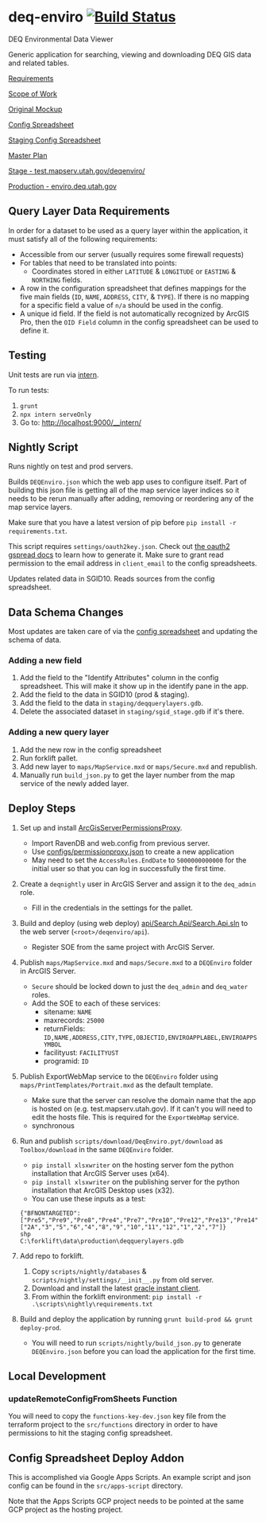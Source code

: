 # deq-enviro [![Build Status](https://travis-ci.org/agrc/deq-enviro.png?branch=master)](https://travis-ci.org/agrc/deq-enviro)

DEQ Environmental Data Viewer

Generic application for searching, viewing and downloading DEQ GIS data and related tables.

[Requirements](https://docs.google.com/a/utah.gov/document/d/1DteUr8h8sS1OfC3gq2OFbdQfpIGmP28btCX1HUIaXek/edit)

[Scope of Work](https://docs.google.com/a/utah.gov/document/d/1YdutJqTW8biPDDsbnjl3S3Z8549c0dP2Pnguzpx4zTk/edit)

[Original Mockup](http://share.flairbuilder.com/?sid=78HL8R2y89#)

[Config Spreadsheet](https://docs.google.com/a/utah.gov/spreadsheet/ccc?key=0Aqee4VOgQcXcdG9DQzFEYld6UUtWRU1kNG5PMWVEY1E&usp=drive_web)

[Staging Config Spreadsheet](https://docs.google.com/a/utah.gov/spreadsheet/ccc?key=0Aqee4VOgQcXcdDBiTmo5X3pQdGdSYXYyNWZ1a2k0RVE#gid=0)

[Master Plan](https://github.com/agrc/deq-enviro/wiki/Master-Plan)

[Stage - test.mapserv.utah.gov/deqenviro/](http://test.mapserv.utah.gov/deqenviro/)

[Production - enviro.deq.utah.gov](http://enviro.deq.utah.gov)

## Query Layer Data Requirements

In order for a dataset to be used as a query layer within the application, it must satisfy all of the following requirements:

- Accessible from our server (usually requires some firewall requests)
- For tables that need to be translated into points:
  - Coordinates stored in either `LATITUDE` & `LONGITUDE` or `EASTING` & `NORTHING` fields.
- A row in the configuration spreadsheet that defines mappings for the five main fields (`ID`, `NAME`, `ADDRESS`, `CITY`, & `TYPE`). If there is no mapping for a specific field a value of `n/a` should be used in the config.
- A unique id field. If the field is not automatically recognized by ArcGIS Pro, then the `OID Field` column in the config spreadsheet can be used to define it.

## Testing

Unit tests are run via [intern](https://theintern.io/).

To run tests:

1. `grunt`
1. `npx intern serveOnly`
1. Go to: [http://localhost:9000/__intern/](http://localhost:9000/__intern/)

## Nightly Script

Runs nightly on test and prod servers.

Builds `DEQEnviro.json` which the web app uses to configure itself. Part of building this json file is getting all of the map service layer indices so it needs to be rerun manually after adding, removing or reordering any of the map service layers.

Make sure that you have a latest version of pip before `pip install -r requirements.txt`.

This script requires `settings/oauth2key.json`. Check out [the oauth2 gspread docs](http://gspread.readthedocs.org/en/latest/oauth2.html) to learn how to generate it. Make sure to grant read permission to the email address in `client_email` to the config spreadsheets.

Updates related data in SGID10. Reads sources from the config spreadsheet.

## Data Schema Changes

Most updates are taken care of via the [config spreadsheet](https://docs.google.com/a/utah.gov/spreadsheet/ccc?key=0Aqee4VOgQcXcdG9DQzFEYld6UUtWRU1kNG5PMWVEY1E&usp=drive_web) and updating the schema of data.

### Adding a new field

1. Add the field to the "Identify Attributes" column in the config spreadsheet. This will make it show up in the identify pane in the app.
1. Add the field to the data in SGID10 (prod & staging).
1. Add the field to the data in `staging/deqquerylayers.gdb`.
1. Delete the associated dataset in `staging/sgid_stage.gdb` if it's there.

### Adding a new query layer

1. Add the new row in the config spreadsheet
1. Run forklift pallet.
1. Add new layer to `maps/MapService.mxd` or `maps/Secure.mxd` and republish.
1. Manually run `build_json.py` to get the layer number from the map service of the newly added layer.

## Deploy Steps

1. Set up and install [ArcGisServerPermissionsProxy](https://github.com/agrc/ArcGisServerPermissionsProxy).
    - Import RavenDB and web.config from previous server.
    - Use [configs/permissionproxy.json](configs/permissionproxy.json) to create a new application
    - May need to set the `AccessRules.EndDate` to `5000000000000` for the initial user so that you can log in successfully the first time.
1. Create a `deqnightly` user in ArcGIS Server and assign it to the `deq_admin` role.
    - Fill in the credentials in the settings for the pallet.
1. Build and deploy (using web deploy) [api/Search.Api/Search.Api.sln](api/Search.Api/Search.Api.sln) to the web server (`<root>/deqenviro/api`).
   - Register SOE from the same project with ArcGIS Server.
1. Publish `maps/MapService.mxd` and `maps/Secure.mxd` to a `DEQEnviro` folder in ArcGIS Server.
   - `Secure` should be locked down to just the `deq_admin` and `deq_water` roles.
   - Add the SOE to each of these services:
     - sitename: `NAME`
     - maxrecords: `25000`
     - returnFields: `ID,NAME,ADDRESS,CITY,TYPE,OBJECTID,ENVIROAPPLABEL,ENVIROAPPSYMBOL`
     - facilityust: `FACILITYUST`
     - programid: `ID`
1. Publish ExportWebMap service to the `DEQEnviro` folder using `maps/PrintTemplates/Portrait.mxd` as the default template.
   - Make sure that the server can resolve the domain name that the app is hosted on (e.g. test.mapserv.utah.gov). If it can't you will need to edit the hosts file. This is required for the `ExportWebMap` service.
   - synchronous
1. Run and publish `scripts/download/DeqEnviro.pyt/download` as `Toolbox/download` in the same `DEQEnviro` folder.
   - `pip install xlsxwriter` on the hosting server fom the python installation that ArcGIS Server uses (x64).
   - `pip install xlsxwriter` on the publishing server for the python installation that ArcGIS Desktop uses (x32).
   - You can use these inputs as a test:

   ```text
   {"BFNONTARGETED":["Pre5","Pre9","Pre8","Pre4","Pre7","Pre10","Pre12","Pre13","Pre14","Pre11","13","14"],"BFTARGETED":["2A","3","5","6","4","8","9","10","11","12","1","2","7"]}
   shp
   C:\forklift\data\production\deqquerylayers.gdb
   ```

1. Add repo to forklift.
   1. Copy `scripts/nightly/databases` & `scripts/nightly/settings/__init__.py` from old server.
   1. Download and install the latest [oracle instant client](https://www.oracle.com/database/technologies/instant-client/winx64-64-downloads.html).
   1. From within the forklift environment: `pip install -r .\scripts\nightly\requirements.txt`
1. Build and deploy the application by running `grunt build-prod && grunt deploy-prod`.
   - You will need to run `scripts/nightly/build_json.py` to generate `DEQEnviro.json` before you can load the application for the first time.

## Local Development

### updateRemoteConfigFromSheets Function

You will need to copy the `functions-key-dev.json` key file from the terraform project to the `src/functions` directory in order to have permissions to hit the staging config spreadsheet.

## Config Spreadsheet Deploy Addon

This is accomplished via Google Apps Scripts. An example script and json config can be found in the `src/apps-script` directory.

Note that the Apps Scripts GCP project needs to be pointed at the same GCP project as the hosting project.
